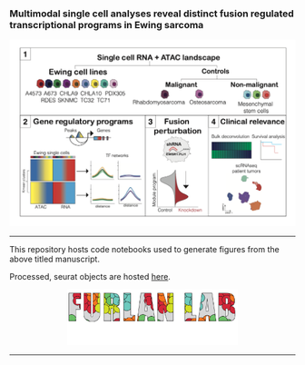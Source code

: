 ### Multimodal single cell analyses reveal distinct fusion regulated transcriptional programs in Ewing sarcoma

<!-- ![Graphical Abstract!](/img/schema.png "Graphical Abstract") -->

<p align="center"><img src="img/schema.png" alt="" width="800"></a></p>
<hr>

This repository hosts code notebooks used to generate figures from the above titled manuscript.

Processed, seurat objects are hosted [here](https://zenodo.org/records/12209095).

<p align="center"><img src="img/furlan_lab_logo.png" alt="" width="300"></a></p>
<hr>

